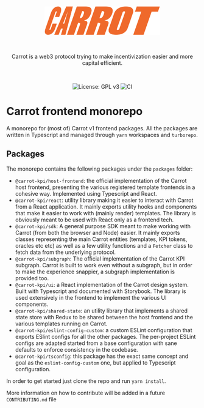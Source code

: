 <br />

<p align="center">
    <img src=".github/static/logo.svg" alt="Carrot logo" width="60%" />
</p>

<br />

<p align="center">
    Carrot is a web3 protocol trying to make incentivization easier and more capital
    efficient.
</p>

<br />

<p align="center">
    <img src="https://img.shields.io/badge/License-GPLv3-blue.svg" alt="License: GPL v3">
    <img src="https://github.com/carrot-kpi/monorepo/actions/workflows/ci.yml/badge.svg" alt="CI">
</p>

# Carrot frontend monorepo

A monorepo for (most of) Carrot v1 frontend packages. All the packages are
written in Typescript and managed through `yarn` workspaces and `turborepo`.

## Packages

The monorepo contains the following packages under the `packages` folder:

- `@carrot-kpi/host-frontend`: the official implementation of the Carrot host
  frontend, presenting the various registered template frontends in a cohesive
  way. Implemented using Typescript and React.
- `@carrot-kpi/react`: utility library making it easier to interact with Carrot
  from a React application. It mainly exports utility hooks and components that
  make it easier to work with (mainly render) templates. The library is
  obviously meant to be used with React only as a frontend tech.
- `@carrot-kpi/sdk`: A general purpose SDK meant to make working with Carrot
  (from both the browser and Node) easier. It mainly exports classes
  representing the main Carrot entities (templates, KPI tokens, oracles etc etc)
  as well as a few utility functions and a `Fetcher` class to fetch data from
  the underlying protocol.
- `@carrot-kpi/subgraph`: The official implementation of the Carrot KPI
  subgraph. Carrot is built to work even without a subgraph, but in order to
  make the experience snappier, a subgraph implementation is provided too.
- `@carrot-kpi/ui`: a React implementation of the Carrot design system. Built
  with Typescript and documented with Storybook. The library is used extensively
  in the frontend to implement the various UI components.
- `@carrot-kpi/shared-state`: an utility library that implements a shared state
  store with Redux to be shared between the host frontend and the various
  templates running on Carrot.
- `@carrot-kpi/eslint-config-custom`: a custom ESLint configuration that exports
  ESlint configs for all the other packages. The per-project ESLint configs are
  adapted started from a base configuration with sane defaults to enforce
  consistency in the codebase.
- `@carrot-kpi/tsconfig`: this package has the exact same concept and goal as
  the `eslint-config-custom` one, but applied to Typescript configuration.

In order to get started just clone the repo and run `yarn install`.

More information on how to contribute will be added in a future
`CONTRIBUTING.md` file
